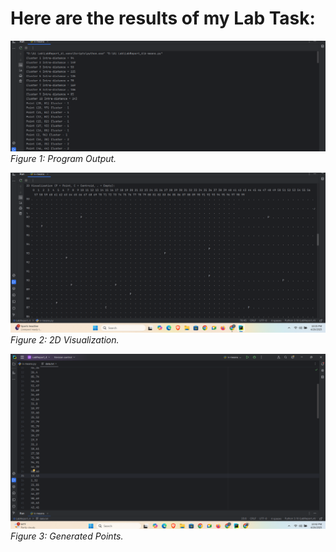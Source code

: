 # Here are the results of my Lab Task:

![](./output/1.png)  
*Figure 1: Program Output.*

![](./output/2.png)  
*Figure 2: 2D Visualization.*

![](./output/3.png)  
*Figure 3: Generated Points.*


